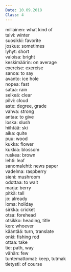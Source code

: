 ```yaml
---
Date: 10.09.2018
Class: 4
---
```


millainen: what kind of  
talvi: winter  
suosikki: favorite  
joskus: sometimes  
lyhyt: short  
valoisa: bright  
keskimäärin: on average  
exercise: exercise  
sanoa: to say  
avanto: ice hole  
nopea: fast  
sataa: rain  
selkeä: clear  
pilvi: cloud  
aste: degree, grade  
vahva: strong  
antaa: to give  
loska: slush  
hiihtää: ski  
aika: quite  
puu: wood  
kukka: flower  
kukkia: blossom  
ruskea: brown  
lehti: leaf  
sanomalehti: news paper  
vadelma: raspberry  
sieni: mushroom  
odottaa: to wait  
marja: berry  
pitkä: tall  
jo: already  
loma: holiday  
sirkka: cricket  
otsa: forehead  
otsikko:  heading, title  
ken: whoever  
kääntää: turn, translate  
onki: fishing rod  
ottaa: take  
tie: path, way  
vähän: few  
tuntemattomat: keep, tutmak  
tietysti: of course  